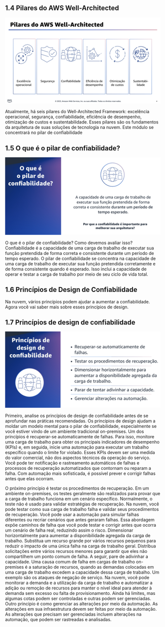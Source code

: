 ## 1.4 Pilares do AWS Well-Architected

![alt text](image.png)

Atualmente, há seis pilares do Well-Architected Framework: excelência operacional, segurança, confiabilidade, eficiência de desempenho, otimização de custos e sustentabilidade. Esses pilares são os fundamentos da arquitetura de suas soluções de tecnologia na nuvem.
Este módulo se concentrará no pilar de confiabilidade

## 1.5 O que é o pilar de confiabilidade?

![alt text](image-1.png)

O que é o pilar de confiabilidade? Como devemos avaliar isso?
Confiabilidade é a capacidade de uma carga de trabalho de executar sua função pretendida de forma correta e consistente durante um período de tempo esperado. O pilar de confiabilidade se concentra na capacidade de uma carga de trabalho de executar sua função pretendida corretamente e de forma consistente quando é esperado. Isso inclui a capacidade de operar e testar a carga de trabalho por meio de seu ciclo de vida total.

## 1.6 Princípios de Design de Confiabilidade

Na nuvem, vários princípios podem ajudar a aumentar a confiabilidade. Agora você vai saber mais sobre esses princípios de design.

## 1.7 Princípios de design de confiabilidade

![alt text](image-2.png)

Primeiro, analise os princípios de design de confiabilidade antes de se aprofundar nas práticas recomendadas. Os princípios de design ajudam a moldar um modelo mental para o pilar de confiabilidade, especialmente se você estiver vindo de um ambiente tradicional on-premises. Um dos princípios é recuperar-se automaticamente de falhas. Para isso, monitore uma carga de trabalho para obter os principais indicadores de desempenho (KPIs) e, em seguida, inicie uma automação para executar um trabalho específico quando o limite for violado.
Esses KPIs devem ser uma medida do valor comercial, não dos aspectos técnicos da operação do serviço. Você pode ter notificação e rastreamento automáticos de falhas e processos de recuperação automatizados que contornam ou reparam a falha. Com automação mais sofisticada, é possível prever e corrigir falhas antes que elas ocorram.

O próximo princípio é testar os procedimentos de recuperação. Em um ambiente on-premises, os testes geralmente são realizados para provar que a carga de trabalho funciona em um cenário específico.
Normalmente, o teste não é usado para validar estratégias de recuperação. Na nuvem, você pode testar como sua carga de trabalho falha e validar seus procedimentos de recuperação. Você pode usar a automação para simular falhas diferentes ou recriar cenários que antes geraram falhas. Essa abordagem expõe caminhos de falha que você pode testar e corrigir antes que ocorra um cenário de falha real, reduzindo assim o risco.
Dimensionar horizontalmente para aumentar a disponibilidade agregada da carga de trabalho. Substitua um recurso grande por vários recursos pequenos para reduzir o impacto de uma única falha na carga de trabalho geral. Distribua solicitações entre vários recursos menores para garantir que eles não compartilhem um ponto comum de falha.
A seguir, pare de adivinhar a capacidade. Uma causa comum de falha em cargas de trabalho on-premises é a saturação de recursos, quando as demandas colocadas em uma carga de trabalho excedem a capacidade dessa carga de trabalho. Um exemplo são os ataques de negação de serviço.
Na nuvem, você pode monitorar a demanda e a utilização da carga de trabalho e automatizar a adição ou remoção de recursos para manter o nível ideal para atender à demanda sem excesso ou falta de provisionamento. Ainda há limites, mas algumas cotas podem ser controladas e outras podem ser gerenciadas.
Outro princípio é como gerenciar as alterações por meio da automação. As alterações em sua infraestrutura devem ser feitas por meio da automação. As alterações que precisam ser gerenciadas incluem alterações na automação, que podem ser rastreadas e analisadas.
